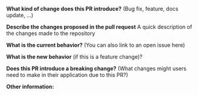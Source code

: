 **What kind of change does this PR introduce?** (Bug fix, feature, docs update, ...)

**Describe the changes proposed in the pull request** A quick description of the changes made to the repository

**What is the current behavior?** (You can also link to an open issue here)

**What is the new behavior** (if this is a feature change)?

**Does this PR introduce a breaking change?** (What changes might users need to make in their application due to this PR?)

**Other information:**

